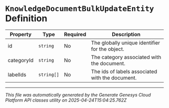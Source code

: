 # `KnowledgeDocumentBulkUpdateEntity` Definition

| Property | Type | Required | Description |
|----------|------|----------|-------------|
| id | `string` | No | The globally unique identifier for the object. |
| categoryId | `string` | No | The category associated with the document. |
| labelIds | `string[]` | No | The ids of labels associated with the document. |

---

*This file was automatically generated by the Generate Genesys Cloud Platform API classes utility on 2025-04-24T15:04:25.762Z*